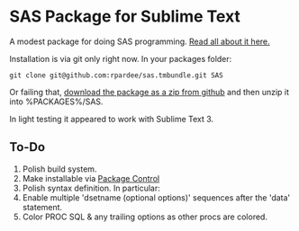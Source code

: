 SAS Package for Sublime Text
============================

A modest package for doing SAS programming. [Read all about it here.](http://implementing-vdw.blogspot.com/2012/10/new-sublime-text-package-available-for.html)

Installation is via git only right now.  In your packages folder:

  `git clone git@github.com:rpardee/sas.tmbundle.git SAS`

Or failing that, [download the package as a zip from github](https://github.com/rpardee/sas.tmbundle/zipball/master) and then unzip it into %PACKAGES%/SAS.

In light testing it appeared to work with Sublime Text 3.

To-Do
-----
1. Polish build system.
2. Make installable via [Package Control](http://wbond.net/sublime_packages/package_control)
3. Polish syntax definition.  In particular:
  1. Enable multiple 'dsetname (optional options)' sequences after the 'data' statement.
  2. Color PROC SQL & any trailing options as other procs are colored.